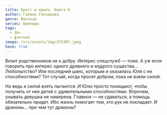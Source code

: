 ```yaml
---
title: Крест и крыло. Книга 6
author: Галина Гончарова
genre: Фэнтези
series: Вампиры
tags:
  - 16+
  - фэнтези
image: /src/assets/img/375307.jpeg
have: true
---
```

Визит родственников не к добру. Интерес спецслужб — тоже. А уж если говорить про интерес одного древнего и мудрого существа… Любопытство? Или последний шанс, которым и оказалась Юля с ее способностями? Тот случай, когда просят добром, пока не взяли силой.

Но ведь и силой взять пытаются. И Юлю просто похищают, чтобы получить от нее детей с удивительными способностями. Впрочем, унывать девушка не намерена. Главное — не сдаваться, а помощь обязательно придет. Ибо жизнь помогает тем, кто рук не покладает. И драконы… при чем тут драконы?
